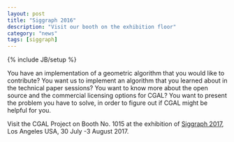 ```yaml
---
layout: post
title: "Siggraph 2016"
description: "Visit our booth on the exhibition floor"
category: "news"
tags: [siggraph]
---
```

{% include JB/setup %}

You have an implementation of a geometric algorithm that you would like to contribute?
You want us to implement an algorithm that you learned about in the technical paper sessions?
You want to know more about the open source and the commercial licensing options for CGAL?
You want to present the problem you have to solve, in order to figure out if CGAL might be helpful for you.

Visit the CGAL Project on Booth No. 1015 at the exhibition of <a href="http://s2017.siggraph.org/">Siggraph 2017</a>,
Los Angeles USA, 30 July -3 August 2017.


